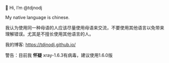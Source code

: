 👋 Hi, I’m @tdjnodj

My native language is chinese.

我认为使用同一种母语的人应该尽量使用母语来交流，不要使用其他语言以免带来理解错误。尤其是不擅长使用其他语言的人。

我的博客: https://tdjnodj.github.io/

警告：目前我 **怀疑** xray-1.6.3有病毒，建议使用1.6.0版
